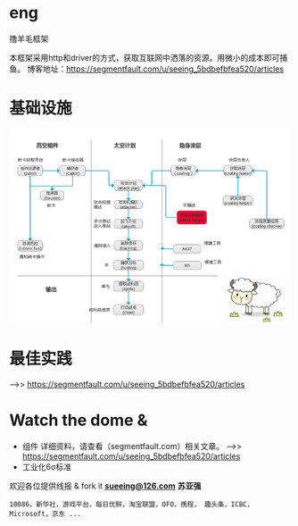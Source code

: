 # eng
撸羊毛框架

本框架采用http和driver的方式，获取互联网中洒落的资源。用微小的成本即可捕鱼。
博客地址：https://segmentfault.com/u/seeing_5bdbefbfea520/articles

# 基础设施
![Image text](https://github.com/x-seeing/enginerring/blob/master/thruster.png)

# 最佳实践
-->>  https://segmentfault.com/u/seeing_5bdbefbfea520/articles
  
# Watch the dome &
  - 组件
      详细资料，请查看（segmentfault.com）相关文章。  -->>  https://segmentfault.com/u/seeing_5bdbefbfea520/articles
  - 工业化6σ标准

  
  欢迎各位提供线报 & fork it
  **sueeing@126.com**
  **苏亚强**
  
  
    10086，新华社，游戏平台，每日优鲜，淘宝联盟，OFO，携程， 趣头条，ICBC，Microsoft，京东 ... 
  
  
